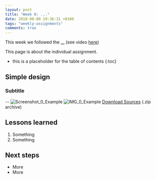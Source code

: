 ```yaml
---
layout: post
title: "Week 0: ..."
date: 2018-00-00 19:36:31 +0100
tags: "weekly-assignments"
comments: true
---
```


This week we followed the [...](http://academy.cba.mit.edu/classes/----/index.html)
(see video [here](https://vimeo.com/----))

This page is about the individual assignment.
<!--more-->

* this is a placeholder for the table of contents
{:toc}


## Simple design


### Subtitle

--
![Screenshot_0_Example]({{site.baseurl}}/assets/img/week---/resized/Screenshot_0_Example.png.jpg)
![IMG_0_Example]({{site.baseurl}}/assets/img/week---/resized/IMG_0_Example.jpg.jpg)
[Download Sources]({{site.baseurl}}/assets/img/week---/Sources.zip) (.zip archive)

## Lessons learned

1. Something
2. Something


## Next steps

- More
- More
